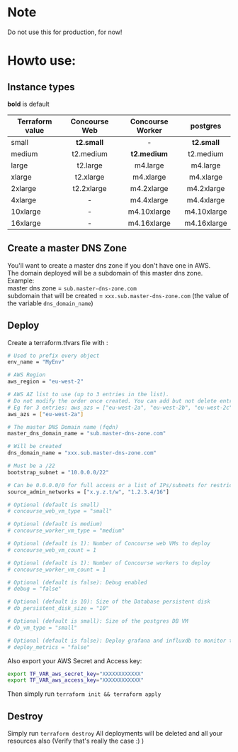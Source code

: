 # Note
Do not use this for production, for now!

# Howto use:
## Instance types
**bold** is default  

| Terraform value | Concourse Web | Concourse Worker | postgres     |
| --------------- | :-----------: | :--------------: | :----------: |
| small           | **t2.small**  | -                | **t2.small** |
| medium          | t2.medium     | **t2.medium**    | t2.medium    |
| large           | t2.large      | m4.large         | m4.large     |
| xlarge          | t2.xlarge     | m4.xlarge        | m4.xlarge    |
| 2xlarge         | t2.2xlarge    | m4.2xlarge       | m4.2xlarge   |
| 4xlarge         | -             | m4.4xlarge       | m4.4xlarge   |
| 10xlarge        | -             | m4.10xlarge      | m4.10xlarge  |
| 16xlarge        | -             | m4.16xlarge      | m4.16xlarge  |
## Create a master DNS Zone
You'll want to create a master dns zone if you don't have one in AWS.  
The domain deployed will be a subdomain of this master dns zone.  
Example:  
master dns zone = `sub.master-dns-zone.com`  
subdomain that will be created = `xxx.sub.master-dns-zone.com` (the value of the variable `dns_domain_name`)

## Deploy
Create a terraform.tfvars file with :
```sh
# Used to prefix every object
env_name = "MyEnv"

# AWS Region
aws_region = "eu-west-2"

# AWS AZ list to use (up to 3 entries in the list).
# Do not modify the order once created. You can add but not delete entries 
# Eg for 3 entries: aws_azs = ["eu-west-2a", "eu-west-2b", "eu-west-2c"]
aws_azs = ["eu-west-2a"]

# The master DNS Domain name (fqdn)
master_dns_domain_name = "sub.master-dns-zone.com"

# Will be created
dns_domain_name = "xxx.sub.master-dns-zone.com"

# Must be a /22
bootstrap_subnet = "10.0.0.0/22"

# Can be 0.0.0.0/0 for full access or a list of IPs/subnets for restricted access
source_admin_networks = ["x.y.z.t/w", "1.2.3.4/16"]

# Optional (default is small)
# concourse_web_vm_type = "small"

# Optional (default is medium)
# concourse_worker_vm_type = "medium" 

# Optional (default is 1): Number of Concourse web VMs to deploy
# concourse_web_vm_count = 1

# Optional (default is 1): Number of Concourse workers to deploy
# concourse_worker_vm_count = 1

# Optional (default is false): Debug enabled
# debug = "false"

# Optional (default is 10): Size of the Database persistent disk
# db_persistent_disk_size = "10"

# Optional (default is small): Size of the postgres DB VM
# db_vm_type = "small"

# Optional (default is false): Deploy grafana and influxdb to monitor the solution
# deploy_metrics = "false"
```

Also export your AWS Secret and Access key:
```sh
export TF_VAR_aws_secret_key="XXXXXXXXXXXX"
export TF_VAR_aws_access_key="XXXXXXXXXXXX"
```

Then simply run `terraform init && terraform apply`

## Destroy
Simply run `terraform destroy`
All deployments will be deleted and all your resources also (Verify that's really the case :) )